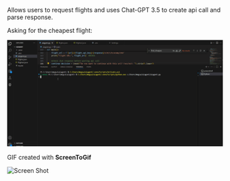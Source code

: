 Allows users to request flights and uses Chat-GPT 3.5 to create api call and parse response. 

Asking for the cheapest flight:

<img src='./Cheapest Flight.gif' title='Video Demo' width='' alt='Video Demo' />

GIF created with **ScreenToGif**

<img src='./CheapestFlight.jpeg' title='Screen Shot' width='' alt='Screen Shot' />


